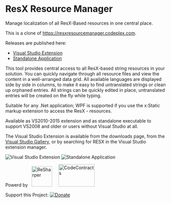 # ResX Resource Manager
Manage localization of all ResX-Based resources in one central place.

This is a clone of https://resxresourcemanager.codeplex.com. 

Releases are published here:
- [Visual Studio Extension](http://visualstudiogallery.msdn.microsoft.com/3b64e04c-e8de-4b97-8358-06c73a97cc68)
- [Standalone Application](http://resxresourcemanager.codeplex.com/downloads/get/clickOnce/ResXManager.application)

This tool provides central access to all ResX-based string resources in your solution. You can quickly navigate through all resource files and view the content in a well-arranged data grid.
All available languages are displayed side by side in columns, to make it easy to find untranslated strings or clean up orphaned entries. All strings can be quickly edited in place, untranslated entries will be created on the fly while typing.

Suitable for any .Net application; WPF is supported if you use the x:Static markup extension to access the ResX - resources.

Available as VS2010-2015 extension and as standalone executable to support VS2008 and older or users without Visual Studio at all.

The Visual Studio Extension is available from the downloads page, from the [Visual Studio Gallery](http://visualstudiogallery.msdn.microsoft.com/3b64e04c-e8de-4b97-8358-06c73a97cc68), or by searching for RESX in the Visual Studio extension manager.

![Visual Studio Extension](https://raw.githubusercontent.com/tom-englert/ResXResourceManager/master/Assets/VisualStudioMainScreen.png)
![Standalone Application](https://raw.githubusercontent.com/tom-englert/ResXResourceManager/master/Assets/StandaloneMainScreen.png)

Powerd by&nbsp;&nbsp;&nbsp;<a href="http://www.jetbrains.com/resharper/"><img src="http://www.tom-englert.de/Images/icon_ReSharper.png" alt="ReSharper" width="64" height="64" /></a> &nbsp;&nbsp;&nbsp; <a href="http://research.microsoft.com/en-us/projects/contracts/"><img src="http://research.microsoft.com/en-us/projects/contracts/codecontracts_sm.png" alt="CodeContracts" width="113" height="70" /></a>&nbsp;</p>
<p>Support this Project: <a href="https://www.paypal.com/cgi-bin/webscr?cmd=_s-xclick&hosted_button_id=799WX673GPQM8"> <img style="border: none; margin-bottom: -6px;" title="Donate" src="https://www.paypalobjects.com/en_US/i/btn/btn_donate_SM.gif" alt="Donate" /></a></p>
